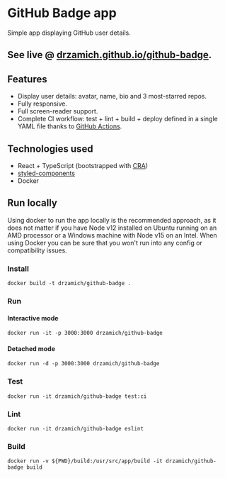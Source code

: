 # GitHub Badge app
Simple app displaying GitHub user details.
## See live @ [drzamich.github.io/github-badge](https://drzamich.github.io/github-badge/).
## Features
* Display user details: avatar, name, bio and 3 most-starred repos.
* Fully responsive.
* Full screen-reader support.
* Complete CI workflow: test + lint + build + deploy defined in a single YAML file thanks to [GitHub Actions](https://docs.github.com/en/free-pro-team@latest/actions).
## Technologies used
* React + TypeScript (bootstrapped with [CRA](https://create-react-app.dev/))
* [styled-components](https://styled-components.com/)
* Docker




## Run locally
Using docker to run the app locally is the recommended approach, as it does not matter if you have Node v12 installed on Ubuntu running on an AMD processor or a Windows machine with Node v15 on an Intel. When using Docker you can be sure that you won't run into any config or compatibility issues.
### Install
```
docker build -t drzamich/github-badge .
```
### Run
#### Interactive mode
```
docker run -it -p 3000:3000 drzamich/github-badge
```

#### Detached mode
```
docker run -d -p 3000:3000 drzamich/github-badge
```
### Test
```
docker run -it drzamich/github-badge test:ci
```

### Lint
```
docker run -it drzamich/github-badge eslint
```

### Build
```
docker run -v ${PWD}/build:/usr/src/app/build -it drzamich/github-badge build
```

